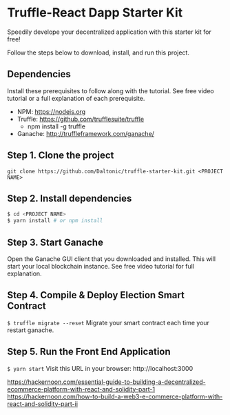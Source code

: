 # Truffle-React Dapp Starter Kit

Speedily develope your decentralized application with this starter kit for free!

Follow the steps below to download, install, and run this project.

## Dependencies

Install these prerequisites to follow along with the tutorial. See free video tutorial or a full explanation of each prerequisite.

- NPM: https://nodejs.org
- Truffle: https://github.com/trufflesuite/truffle
  - npm install -g truffle
- Ganache: http://truffleframework.com/ganache/

## Step 1. Clone the project

`git clone https://github.com/Daltonic/truffle-starter-kit.git <PROJECT NAME>`

## Step 2. Install dependencies

```sh
$ cd <PROJECT NAME>
$ yarn install # or npm install
```

## Step 3. Start Ganache

Open the Ganache GUI client that you downloaded and installed. This will start your local blockchain instance. See free video tutorial for full explanation.

## Step 4. Compile & Deploy Election Smart Contract

`$ truffle migrate --reset`
Migrate your smart contract each time your restart ganache.

## Step 5. Run the Front End Application

`$ yarn start`
Visit this URL in your browser: http://localhost:3000

https://hackernoon.com/essential-guide-to-building-a-decentralized-ecommerce-platform-with-react-and-solidity-part-1
https://hackernoon.com/how-to-build-a-web3-e-commerce-platform-with-react-and-solidity-part-ii
